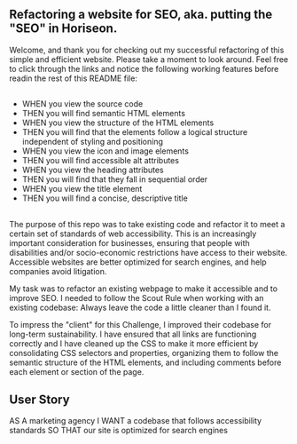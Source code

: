 
## Refactoring a website for SEO, aka. putting the "SEO" in Horiseon.

Welcome, and thank you for checking out my successful refactoring of this simple and efficient website. Please take a moment to look around. Feel free to click through the links and notice the following working features before readin the rest of this README file:

##

* WHEN you view the source code
* THEN you will find semantic HTML elements
* WHEN you view the structure of the HTML elements
* THEN you will find that the elements follow a logical structure independent of styling and positioning
* WHEN you view the icon and image elements
* THEN you will find accessible alt attributes
* WHEN you view the heading attributes
* THEN you will find that they fall in sequential order
* WHEN you view the title element
* THEN you will find a concise, descriptive title


##
The purpose of this repo was to take existing code and refactor it to meet a certain set of standards of web accessibility. This is an increasingly important consideration for businesses, ensuring that people with disabilities and/or socio-economic restrictions have access to their website. Accessible websites are better optimized for search engines, and help companies avoid litigation.

My task was to refactor an existing webpage to make it accessible and to improve SEO. I needed to follow the Scout Rule when working with an existing codebase: Always leave the code a little cleaner than I found it. 

To impress the "client" for this Challenge, I improved their codebase for long-term sustainability. I have ensured that all links are functioning correctly and I have cleaned up the CSS to make it more efficient by consolidating CSS selectors and properties, organizing them to follow the semantic structure of the HTML elements, and including comments before each element or section of the page.




## User Story
AS A marketing agency
I WANT a codebase that follows accessibility standards
SO THAT our site is optimized for search engines





